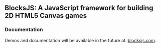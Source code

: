 BlocksJS: A JavaScript framework for building 2D HTML5 Canvas games
-------------------

### Documentation

Demos and documentation will be available in the future at: [blocksjs.com](http://blocksjs.com).
